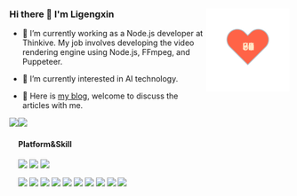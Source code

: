 ### Hi there 👋 I'm Ligengxin <a href="https://github.com/Ligengxin96/iBeats"><img align="right" width="150px" src="https://raw.githubusercontent.com/Ligengxin96/iBeats/main/files/heart.svg"/></a>

- 🔭 I’m currently working as a Node.js developer at Thinkive. My job involves developing the video rendering engine using Node.js, FFmpeg, and Puppeteer.</p>
- 🌱 I’m currently interested in AI technology.</p>
- 💬 Here is [my blog](https://blog.ligengxin.me), welcome to discuss the articles with me.</p>


<div>
  <img height="170" align="left" src="https://github-readme-stats.vercel.app/api?username=Ligengxin96&show_icons=true&count_private=true" />
  <img src="https://github-readme-stats.vercel.app/api/top-langs/?username=Ligengxin96&layout=compact&exclude_repo=Blog,Ligengxin96.github.io,ShowRepoTrafficData,GoFish," />
</div>


#### Platform&Skill
[![](https://img.shields.io/badge/Ubuntu-E95420?style=flat-square&logo=Ubuntu&logoColor=ffffff)](https://ubuntu.com/)
[![](https://img.shields.io/badge/Windows-10-2376bc?style=flat-square&logo=windows&logoColor=ffffff)](https://www.microsoft.com/windows/get-windows-10)
[![](https://img.shields.io/badge/IDE-Visual%20Studio%20Code-blue?style=flat-square&logo=visual-studio-code&logoColor=ffffff)](https://code.visualstudio.com/)

[![](https://img.shields.io/badge/JavaScript-f7e018?style=flat-square&logo=javascript&logoColor=white)](https://www.ecma-international.org/)
[![](https://img.shields.io/badge/TypeScript-007ACC?style=flat-square&logo=TypeScript&logoColor=white)](https://www.typescriptlang.org/)
[![](https://img.shields.io/badge/Node.js-43853d?style=flat-square&logo=node.js&logoColor=ffffff)](https://nodejs.org/)
[![](https://img.shields.io/badge/React-2376bc?style=flat-square&logo=React&logoColor=white)](https://reactjs.org/)
[![](https://img.shields.io/badge/Microsoft_SQL_Server-CC2927?style=flat-square&logo=microsoft-sql-server&logoColor=white)](https://www.microsoft.com/en-us/sql-server/sql-server-downloads)
[![](https://img.shields.io/badge/Docker-2496ED?style=flat-square&logo=docker&logoColor=ffffff)](https://www.docker.com/)
[![](https://img.shields.io/badge/Git-f05032?style=flat-square&logo=git&logoColor=white)](https://git-scm.com/)
[![](https://img.shields.io/badge/Nginx-269539?style=flat-square&logo=nginx&logoColor=ffffff)](https://nginx.org/)
[![](https://img.shields.io/badge/NPM-cb3837?style=flat-square&logo=npm&logoColor=white)](https://npmjs.com/)
[![](https://img.shields.io/badge/MongoDB-4EA94B?style=flat-square&logo=mongodb&logoColor=ffffff)](https://www.mongodb.com/)
